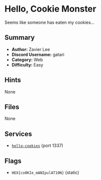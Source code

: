# Hello, Cookie Monster
Seems like someone has eaten my cookies...

## Summary
- **Author:** Zavier Lee
- **Discord Username:** gatari
- **Category:** Web
- **Difficulty:** Easy

## Hints
None

## Files
None

## Services
- [`hello-cookies`](./service/hello-cookies) (port 1337)


## Flags
- `HEX{co0KIe_mANIpulAT10N}` (static)
